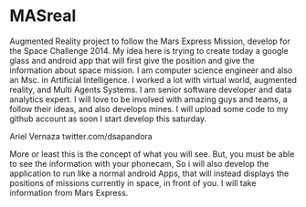 MASreal
=======

Augmented Reality project to follow the Mars Express Mission, develop for the Space Challenge 2014.
My idea here is trying to create today a google glass and android app that will first give the position and give the information about space mission. I am computer science engineer and also an Msc. in Artificial Intelligence. I worked a lot with virtual world, augmented reality, and Multi Agents Systems. I am senior software developer and data analytics expert.  I will love to be involved with amazing guys and teams, a follow their ideas, and also develops mines.  I will upload some code to my github account as soon I start develop this saturday.

Ariel Vernaza
twitter.com/dsapandora

More or least this is the concept of what you will see. But, you must be able to see the information with your phonecam, So i will also develop the application to run like a normal android Apps, that will instead displays the positions of missions currently in space, in front of you. I will take information from Mars Express. 
